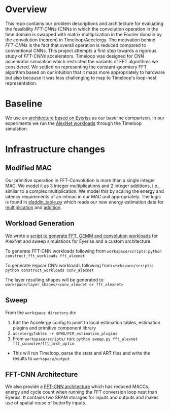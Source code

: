 # Overview
This repo contains our problem descriptions and architecture for evaluating the feasibility *FFT-CNNs* (CNNs in which the convolution operation in the time domain is swapped with matrix multiplication in the Fourier domain by the convolution theorem) in Timeloop/Accelergy. The motivation behind *FFT-CNNs* is the fact that overall operation is reduced compared to conventional CNNs. This project attempts a first step towards a rigorous study of *FFT-CNNs* accelerators. Timeloop was designed for CNN accelerator simulation which restricted the variants of FFT algorithms we considered. We settled on representing the constant-geomtery FFT algorithm based on our intuition that it maps more appropriately to hardware but also because it was less challenging to map to Timeloop's loop-nest representation.

# Baseline
We use an [architecture based on Eyeriss](workspace/example_designs/eyeriss_like) as our baseline comparison. In our experiments we run the [AlexNet workloads](workspace/layer_shapes/AlexNet) through the Timeloop simulation.

# Infrastructure changes
## Modified MAC
Our primitive operation in FFT-Convolution is more than a single integer MAC. We model it as 3 integer multiplications and 2 integer additions, i.e., similar to a complex multiplication. We model this by scaling the energy and latency requirements of an intmac in our MAC unit appropriately. The logic is found in [aladdin_table.py](workspace/estimation_plug_ins/accelergy-aladdin-plug-in/aladdin_table.py) which reads our new energy estimation data for [multiplication](workspace/estimation_plug_ins/accelergy-aladdin-plug-in/data/fft_mult.csv) and [addition](workspace/estimation_plug_ins/accelergy-aladdin-plug-in/data/fft_add.csv).

## Workload Generation
We wrote a [script to generate FFT, GEMM and convolution workloads](workspace/scripts/construct_fft_workloads) for AlexNet and sweep simulations for Eyeriss and a custom architecture.

To generate FFT-CNN workloads following from `workspace/scripts`:
`python construct_fft_workloads fft_alexnet`

To generate regular CNN workloads following from `workspace/scripts`:
`python construct_workloads conv_alexnet`

The layer resulting shapes will be generated to: `workspace/layer_shapes/<conv_alexnet or fft_alexnet>`

## Sweep
From the `workspace directory` do:
1. Edit the Accelergy config to point to local estimation tables, estimation plugins and primitive component library
2. `accelergyTables -r $PWD/PIM_estimation_plugins`
3. From `workspace/scripts/` run: `python sweep.py fft_alexnet fft_convolve/fft_arch_optim`
- This will run Timeloop, parse the stats and ART files and write the results to `workspace/output`

## FFT-CNN Architecture
We also provide a [FFT-CNN architecture](workspace/example_designs/fft_convolve/fft_arch_optim) which has reduced MACCs, energy and cycle count when running the FFT conversion loop nest than Eyeriss. It contains two SRAM storages for inputs and outputs and makes use of spatial reuse of butterfly inputs.

